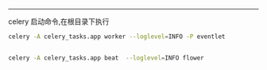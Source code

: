 ---
celery 启动命令,在根目录下执行
```bash
celery -A celery_tasks.app worker --loglevel=INFO -P eventlet


celery -A celery_tasks.app beat  --loglevel=INFO flower
```